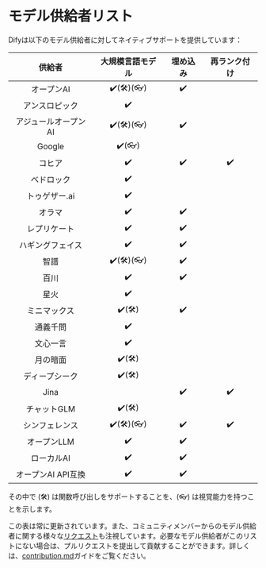 # モデル供給者リスト

Difyは以下のモデル供給者に対してネイティブサポートを提供しています：

<table data-full-width="false"><thead><tr><th align="center">供給者</th><th align="center">大規模言語モデル</th><th align="center">埋め込み</th><th align="center">再ランク付け</th></tr></thead><tbody><tr><td align="center">オープンAI</td><td align="center">✔️(🛠️)(👓)</td><td align="center">✔️</td><td align="center"></td></tr><tr><td align="center">アンスロピック</td><td align="center">✔️</td><td align="center"></td><td align="center"></td></tr><tr><td align="center">アジュールオープンAI</td><td align="center">✔️(🛠️)(👓)</td><td align="center">✔️</td><td align="center"></td></tr><tr><td align="center">Google</td><td align="center">✔️(👓)</td><td align="center"></td><td align="center"></td></tr><tr><td align="center">コヒア</td><td align="center">✔️</td><td align="center">✔️</td><td align="center">✔️</td></tr><tr><td align="center">ベドロック</td><td align="center">✔️</td><td align="center"></td><td align="center"></td></tr><tr><td align="center">トゥゲザー.ai</td><td align="center">✔️</td><td align="center"></td><td align="center"></td></tr><tr><td align="center">オラマ</td><td align="center">✔️</td><td align="center">✔️</td><td align="center"></td></tr><tr><td align="center">レプリケート</td><td align="center">✔️</td><td align="center">✔️</td><td align="center"></td></tr><tr><td align="center">ハギングフェイス</td><td align="center">✔️</td><td align="center">✔️</td><td align="center"></td></tr><tr><td align="center">智譜</td><td align="center">✔️(🛠️)(👓)</td><td align="center">✔️</td><td align="center"></td></tr><tr><td align="center">百川</td><td align="center">✔️</td><td align="center">✔️</td><td align="center"></td></tr><tr><td align="center">星火</td><td align="center">✔️</td><td align="center"></td><td align="center"></td></tr><tr><td align="center">ミニマックス</td><td align="center">✔️(🛠️)</td><td align="center">✔️</td><td align="center"></td></tr><tr><td align="center">通義千問</td><td align="center">✔️</td><td align="center"></td><td align="center"></td></tr><tr><td align="center">文心一言</td><td align="center">✔️</td><td align="center"></td><td align="center"></td></tr><tr><td align="center">月の暗面</td><td align="center">✔️(🛠️)</td><td align="center"></td><td align="center"></td></tr><tr><td align="center">ディープシーク</td><td align="center">✔️(🛠️)</td><td align="center"></td><td align="center"></td></tr><tr><td align="center">Jina</td><td align="center"></td><td align="center">✔️</td><td align="center">✔️</td></tr><tr><td align="center">チャットGLM</td><td align="center">✔️(🛠️)</td><td align="center"></td><td align="center"></td></tr><tr><td align="center">シンフェレンス</td><td align="center">✔️(🛠️)(👓)</td><td align="center">✔️</td><td align="center">✔️</td></tr><tr><td align="center">オープンLLM</td><td align="center">✔️</td><td align="center">✔️</td><td align="center"></td></tr><tr><td align="center">ローカルAI</td><td align="center">✔️</td><td align="center">✔️</td><td align="center"></td></tr><tr><td align="center">オープンAI API互換</td><td align="center">✔️</td><td align="center">✔️</td><td align="center"></td></tr></tbody></table>

その中で (🛠️) は関数呼び出しをサポートすることを、(👓) は視覚能力を持つことを示します。

この表は常に更新されています。また、コミュニティメンバーからのモデル供給者に関する様々な[リクエスト](https://github.com/langgenius/dify/discussions/categories/ideas)も注視しています。必要なモデル供給者がこのリストにない場合は、プルリクエストを提出して貢献することができます。詳しくは、[contribution.md](../../community/contribution.md "mention")ガイドをご覧ください。
